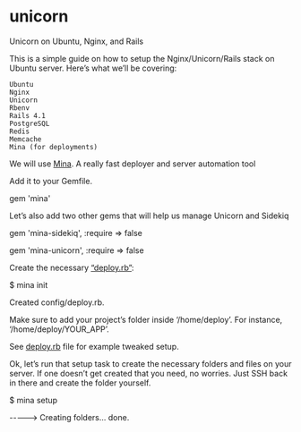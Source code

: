 # unicorn
Unicorn on Ubuntu, Nginx, and Rails

This is a simple guide on how to setup the Nginx/Unicorn/Rails stack on Ubuntu server. 
Here’s what we’ll be covering:


    Ubuntu
    Nginx
    Unicorn
    Rbenv
    Rails 4.1
    PostgreSQL
    Redis
    Memcache
    Mina (for deployments)


We will use [Mina](http://nadarei.co/mina/). A really fast deployer and server automation tool

Add it to your Gemfile.

gem 'mina'

Let’s also add two other gems that will help us manage Unicorn and Sidekiq

gem 'mina-sidekiq', :require => false

gem 'mina-unicorn', :require => false

Create the necessary [“deploy.rb”](../master/deploy.rb):


$ mina init

Created config/deploy.rb.

Make sure to add your project’s folder inside ‘/home/deploy’. 
For instance, ‘/home/deploy/YOUR_APP’.

See [deploy.rb](../master/deploy.rb) file for example tweaked setup.


Ok, let’s run that setup task to create the necessary folders and files on your server. If one doesn’t get created that you need, no worries. Just SSH back in there and create the folder yourself.

$ mina setup

-----> Creating folders... done.